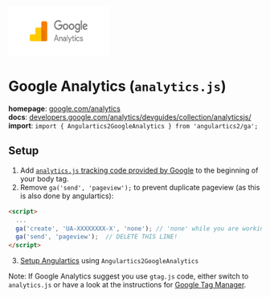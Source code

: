 <img 
    src="../../../assets/svg/ga.svg" 
    alt="google analytics logo"
    height="100px"
    width="200px" />

# Google Analytics (`analytics.js`)

__homepage__: [google.com/analytics](https://www.google.com/analytics)  
__docs__: [developers.google.com/analytics/devguides/collection/analyticsjs/](https://developers.google.com/analytics/devguides/collection/analyticsjs/)  
__import__: `import { Angulartics2GoogleAnalytics } from 'angulartics2/ga';`  

## Setup

1. Add [`analytics.js` tracking code provided by Google](https://developers.google.com/analytics/devguides/collection/analyticsjs/) to the beginning of your body tag.
2. Remove `ga('send', 'pageview');` to prevent duplicate pageview (as this is also done by angulartics):
```html
<script>
  ...
  ga('create', 'UA-XXXXXXXX-X', 'none'); // 'none' while you are working on localhost
  ga('send', 'pageview');  // DELETE THIS LINE!
</script>
```
3. [Setup Angulartics](https://github.com/angulartics/angulartics2/tree/next#installation) using `Angulartics2GoogleAnalytics`

Note: If Google Analytics suggest you use `gtag.js` code, either switch to `analytics.js` or have a look at the instructions for  [Google Tag Manager](/src/lib/providers/gtm).
